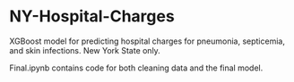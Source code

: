 # NY-Hospital-Charges
XGBoost model for predicting hospital charges for pneumonia, septicemia, and skin infections. New York State only. 

Final.ipynb contains code for both cleaning data and the final model. 
